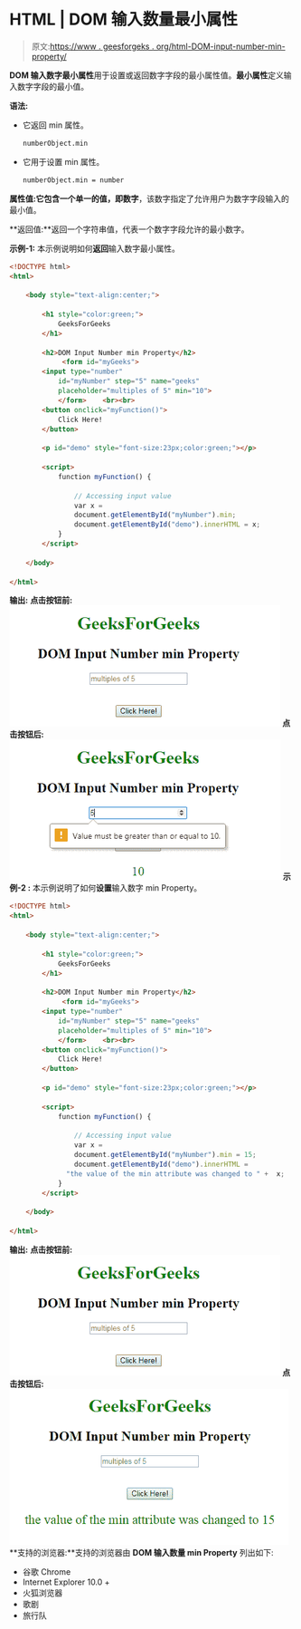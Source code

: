 # HTML | DOM 输入数量最小属性

> 原文:[https://www . geesforgeks . org/html-DOM-input-number-min-property/](https://www.geeksforgeeks.org/html-dom-input-number-min-property/)

**DOM 输入数字最小属性**用于设置或返回数字字段的最小属性值。**最小属性**定义输入数字字段的最小值。

**语法:**

*   它返回 min 属性。

    ```html
    numberObject.min
    ```

*   它用于设置 min 属性。

    ```html
    numberObject.min = number
    ```

**属性值:**它包含一个单一的值，即**数字**，该数字指定了允许用户为数字字段输入的最小值。

**返回值:**返回一个字符串值，代表一个数字字段允许的最小数字。

**示例-1:** 本示例说明如何**返回**输入数字最小属性。

```html
<!DOCTYPE html> 
<html> 

    <body style="text-align:center;"> 

        <h1 style="color:green;"> 
            GeeksForGeeks 
        </h1> 

        <h2>DOM Input Number min Property</h2> 
             <form id="myGeeks">
        <input type="number"
            id="myNumber" step="5" name="geeks"
            placeholder="multiples of 5" min="10"> 
            </form>    <br><br>
        <button onclick="myFunction()"> 
            Click Here! 
        </button> 

        <p id="demo" style="font-size:23px;color:green;"></p> 

        <script> 
            function myFunction() { 

                // Accessing input value 
                var x = 
                document.getElementById("myNumber").min;                
                document.getElementById("demo").innerHTML = x; 
            } 
        </script> 

    </body> 

</html>                    
```

**输出:**
**点击按钮前:**
![](img/8386c7730310d77a15c35389c7c062a9.png)
**点击按钮后:**
![](img/fca0449881fe119386baeacfe64b1850.png)
**示例-2 :** 本示例说明了如何**设置**输入数字 min Property。

```html
<!DOCTYPE html> 
<html> 

    <body style="text-align:center;"> 

        <h1 style="color:green;"> 
            GeeksForGeeks 
        </h1> 

        <h2>DOM Input Number min Property</h2> 
             <form id="myGeeks">
        <input type="number"
            id="myNumber" step="5" name="geeks"
            placeholder="multiples of 5" min="10"> 
            </form>    <br><br>
        <button onclick="myFunction()"> 
            Click Here! 
        </button> 

        <p id="demo" style="font-size:23px;color:green;"></p> 

        <script> 
            function myFunction() { 

                // Accessing input value 
                var x = 
                document.getElementById("myNumber").min = 15;                
                document.getElementById("demo").innerHTML =
              "the value of the min attribute was changed to " +  x; 
            } 
        </script> 

    </body> 

</html>                    
```

**输出:**
**点击按钮前:**
![](img/8386c7730310d77a15c35389c7c062a9.png)
**点击按钮后:**
![](img/75b9d042b79414d9f23bf762deacdb5c.png)
**支持的浏览器:**支持的浏览器由 **DOM 输入数量 min Property** 列出如下:

*   谷歌 Chrome
*   Internet Explorer 10.0 +
*   火狐浏览器
*   歌剧
*   旅行队